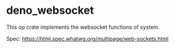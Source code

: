 # deno_websocket

This op crate implements the websocket functions of system.

Spec: https://html.spec.whatwg.org/multipage/web-sockets.html
